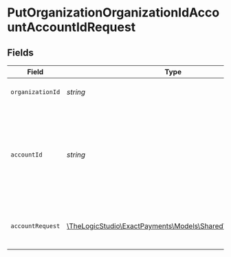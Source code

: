# PutOrganizationOrganizationIdAccountAccountIdRequest


## Fields

| Field                                                                                               | Type                                                                                                | Required                                                                                            | Description                                                                                         |
| --------------------------------------------------------------------------------------------------- | --------------------------------------------------------------------------------------------------- | --------------------------------------------------------------------------------------------------- | --------------------------------------------------------------------------------------------------- |
| `organizationId`                                                                                    | *string*                                                                                            | :heavy_check_mark:                                                                                  | The Organization identifier.                                                                        |
| `accountId`                                                                                         | *string*                                                                                            | :heavy_check_mark:                                                                                  | The Account identifier. Represents the Merchant that this operation is going to be executed for.    |
| `accountRequest`                                                                                    | [\TheLogicStudio\ExactPayments\Models\Shared\AccountRequest](../../Models/Shared/AccountRequest.md) | :heavy_check_mark:                                                                                  | Fields that are required in the request body.                                                       |